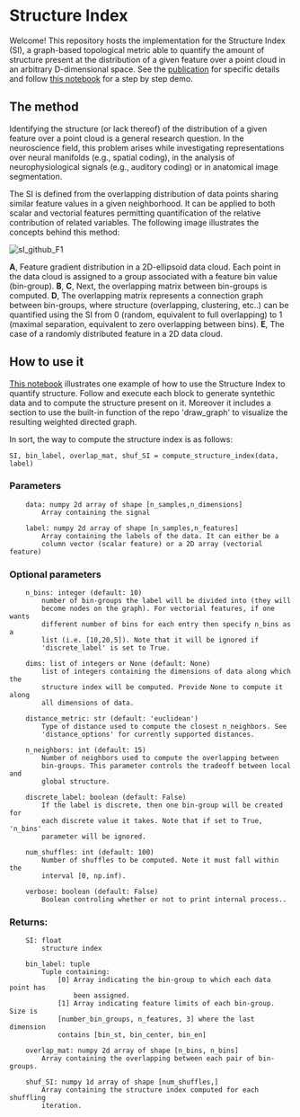 # Structure Index

Welcome! This repository hosts the implementation for the Structure Index (SI), a graph-based topological metric able to quantify the amount of structure present at the distribution of a given feature over a point cloud in an arbitrary D-dimensional space. See the [publication](https://journals.plos.org/ploscompbiol/article?id=10.1371/journal.pcbi.1011768) for specific details and follow [this notebook](https://colab.research.google.com/github/PridaLab/structure_index/blob/main/demos/structure_index_demo.ipynb) for a step by step demo.

## The method

Identifying the structure (or lack thereof) of the distribution of a given feature over a point cloud is a general research question. In the neuroscience field, this problem arises while investigating representations over neural manifolds (e.g., spatial coding), in the analysis of neurophysiological signals (e.g., auditory coding) or in anatomical image segmentation. 

The SI is defined from the overlapping distribution of data points sharing similar feature values in a given neighborhood. It can be applied to both scalar and vectorial features permitting quantification of the relative contribution of related variables. The following image illustrates the concepts behind this method:

![sI_github_F1](https://user-images.githubusercontent.com/48024498/203568627-fd912bb2-fc94-4c1f-bfe3-85247dc1cde5.png)

**A**, Feature gradient distribution in a 2D-ellipsoid data cloud. Each point in the data cloud is assigned to a group associated with a feature bin value (bin-group). **B**, **C**, Next, the overlapping matrix between bin-groups is computed. **D**, The overlapping matrix represents a connection graph between bin-groups, where structure (overlapping, clustering, etc..) can be quantified using the SI from 0 (random, equivalent to full overlapping) to 1 (maximal separation, equivalent to zero overlapping between bins). **E**, The case of a randomly distributed feature in a 2D data cloud.
 
## How to use it

[This notebook](https://colab.research.google.com/github/PridaLab/structure_index/blob/main/demos/structure_index_demo.ipynb) illustrates one example of how to use the Structure Index to quantify structure. Follow and execute each block to generate syntethic data and to compute the structure present on it. Moreover it includes a section to use the built-in function of the repo 'draw_graph' to visualize the resulting weighted directed graph.

In sort, the way to compute the structure index is as follows:
```
SI, bin_label, overlap_mat, shuf_SI = compute_structure_index(data, label)
```

### Parameters
        data: numpy 2d array of shape [n_samples,n_dimensions]
            Array containing the signal

        label: numpy 2d array of shape [n_samples,n_features]
            Array containing the labels of the data. It can either be a 
            column vector (scalar feature) or a 2D array (vectorial feature)


### Optional parameters
        n_bins: integer (default: 10)
            number of bin-groups the label will be divided into (they will 
            become nodes on the graph). For vectorial features, if one wants 
            different number of bins for each entry then specify n_bins as a 
            list (i.e. [10,20,5]). Note that it will be ignored if 
            'discrete_label' is set to True.

        dims: list of integers or None (default: None)
            list of integers containing the dimensions of data along which the 
            structure index will be computed. Provide None to compute it along 
            all dimensions of data.
        
        distance_metric: str (default: 'euclidean')
            Type of distance used to compute the closest n_neighbors. See 
            'distance_options' for currently supported distances.

        n_neighbors: int (default: 15)
            Number of neighbors used to compute the overlapping between 
            bin-groups. This parameter controls the tradeoff between local and 
            global structure.

        discrete_label: boolean (default: False)
            If the label is discrete, then one bin-group will be created for 
            each discrete value it takes. Note that if set to True, 'n_bins' 
            parameter will be ignored.
        
        num_shuffles: int (default: 100)
            Number of shuffles to be computed. Note it must fall within the 
            interval [0, np.inf).

        verbose: boolean (default: False)
            Boolean controling whether or not to print internal process..
            
### Returns:
        SI: float
            structure index

        bin_label: tuple
            Tuple containing:
                [0] Array indicating the bin-group to which each data point has 
                    been assigned.
                [1] Array indicating feature limits of each bin-group. Size is
                [number_bin_groups, n_features, 3] where the last dimension 
                contains [bin_st, bin_center, bin_en]

        overlap_mat: numpy 2d array of shape [n_bins, n_bins]
            Array containing the overlapping between each pair of bin-groups.

        shuf_SI: numpy 1d array of shape [num_shuffles,]
            Array containing the structure index computed for each shuffling 
            iteration.
